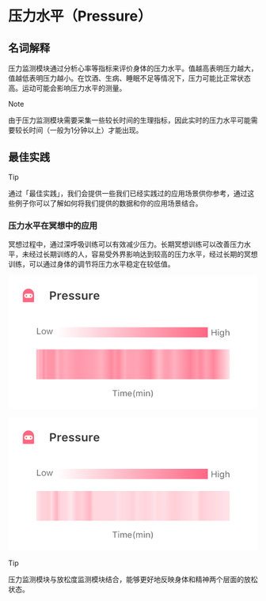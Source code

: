 # 压力水平（Pressure）
## 名词解释
压力监测模块通过分析心率等指标来评价身体的压力水平。值越高表明压力越大，值越低表明压力越小。在饮酒、生病、睡眠不足等情况下，压力可能比正常状态高。运动可能会影响压力水平的测量。

> [!NOTE]
> 由于压力监测模块需要采集一些较长时间的生理指标，因此实时的压力水平可能需要较长时间（一般为1分钟以上）才能出现。

## 最佳实践
> [!TIP]
> 通过「最佳实践」，我们会提供一些我们已经实践过的应用场景供你参考，通过这些例子你可以了解如何将我们提供的数据和你的应用场景结合。

### 压力水平在冥想中的应用
冥想过程中，通过深呼吸训练可以有效减少压力。长期冥想训练可以改善压力水平，未经过长期训练的人，容易受外界影响达到较高的压力水平，经过长期的冥想训练，可以通过身体的调节将压力水平稳定在较低值。

![一般情况下的冥想压力水平（整体在较高水平）](media/%E4%B8%80%E8%88%AC%E6%83%85%E5%86%B5%E4%B8%8B%E7%9A%84%E5%86%A5%E6%83%B3%E5%8E%8B%E5%8A%9B%E6%B0%B4%E5%B9%B3%EF%BC%88%E6%95%B4%E4%BD%93%E5%9C%A8%E8%BE%83%E9%AB%98%E6%B0%B4%E5%B9%B3%EF%BC%89.png)


![长期训练后的冥想压力水平（整体较低水平）](media/%E9%95%BF%E6%9C%9F%E8%AE%AD%E7%BB%83%E5%90%8E%E7%9A%84%E5%86%A5%E6%83%B3%E5%8E%8B%E5%8A%9B%E6%B0%B4%E5%B9%B3%EF%BC%88%E6%95%B4%E4%BD%93%E8%BE%83%E4%BD%8E%E6%B0%B4%E5%B9%B3%EF%BC%89.png)


> [!TIP]
> 压力监测模块与放松度监测模块结合，能够更好地反映身体和精神两个层面的放松状态。
